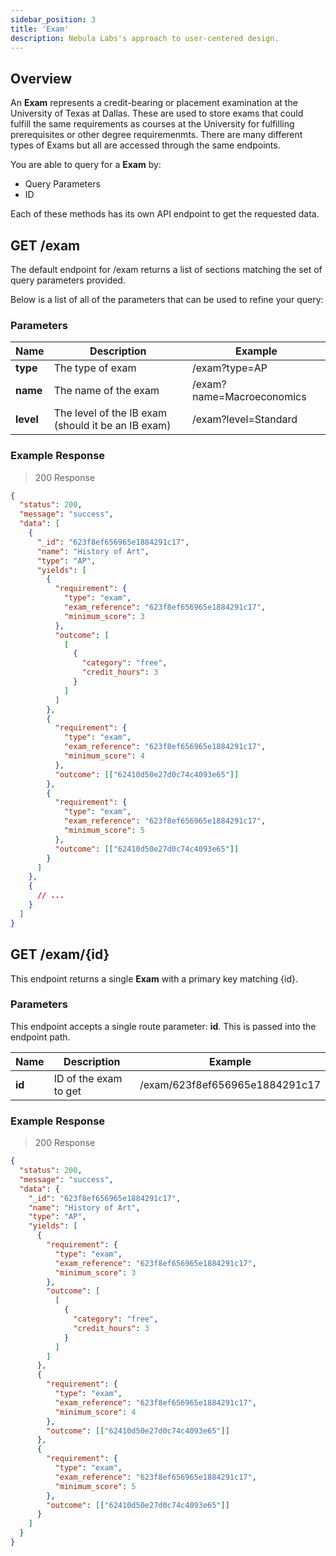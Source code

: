 ```yaml
---
sidebar_position: 3
title: 'Exam'
description: Nebula Labs's approach to user-centered design.
---
```


## Overview

An **Exam** represents a credit-bearing or placement examination at the University of Texas at Dallas. These are used to store exams that could fulfill the same requirements as courses at the University for fulfilling prerequisites or other degree requiremenmts. There are many different types of Exams but all are accessed through the same endpoints.

You are able to query for a **Exam** by:

- Query Parameters
- ID

Each of these methods has its own API endpoint to get the requested data.

## GET /exam

The default endpoint for /exam returns a list of sections matching the set of query parameters provided.

Below is a list of all of the parameters that can be used to refine your query:

### Parameters

| Name      | Description                                        | Example                   |
| --------- | -------------------------------------------------- | ------------------------- |
| **type**  | The type of exam                                   | /exam?type=AP             |
| **name**  | The name of the exam                               | /exam?name=Macroeconomics |
| **level** | The level of the IB exam (should it be an IB exam) | /exam?level=Standard      |

### Example Response

> 200 Response

```json
{
  "status": 200,
  "message": "success",
  "data": [
    {
      "_id": "623f8ef656965e1884291c17",
      "name": "History of Art",
      "type": "AP",
      "yields": [
        {
          "requirement": {
            "type": "exam",
            "exam_reference": "623f8ef656965e1884291c17",
            "minimum_score": 3
          },
          "outcome": [
            [
              {
                "category": "free",
                "credit_hours": 3
              }
            ]
          ]
        },
        {
          "requirement": {
            "type": "exam",
            "exam_reference": "623f8ef656965e1884291c17",
            "minimum_score": 4
          },
          "outcome": [["62410d50e27d0c74c4093e65"]]
        },
        {
          "requirement": {
            "type": "exam",
            "exam_reference": "623f8ef656965e1884291c17",
            "minimum_score": 5
          },
          "outcome": [["62410d50e27d0c74c4093e65"]]
        }
      ]
    },
    {
      // ...
    }
  ]
}
```

## GET /exam/{id}

This endpoint returns a single **Exam** with a primary key matching {id}.

### Parameters

This endpoint accepts a single route parameter: **id**. This is passed into the endpoint path.

| Name   | Description           | Example                        |
| ------ | --------------------- | ------------------------------ |
| **id** | ID of the exam to get | /exam/623f8ef656965e1884291c17 |

### Example Response

> 200 Response

```json
{
  "status": 200,
  "message": "success",
  "data": {
    "_id": "623f8ef656965e1884291c17",
    "name": "History of Art",
    "type": "AP",
    "yields": [
      {
        "requirement": {
          "type": "exam",
          "exam_reference": "623f8ef656965e1884291c17",
          "minimum_score": 3
        },
        "outcome": [
          [
            {
              "category": "free",
              "credit_hours": 3
            }
          ]
        ]
      },
      {
        "requirement": {
          "type": "exam",
          "exam_reference": "623f8ef656965e1884291c17",
          "minimum_score": 4
        },
        "outcome": [["62410d50e27d0c74c4093e65"]]
      },
      {
        "requirement": {
          "type": "exam",
          "exam_reference": "623f8ef656965e1884291c17",
          "minimum_score": 5
        },
        "outcome": [["62410d50e27d0c74c4093e65"]]
      }
    ]
  }
}
```
